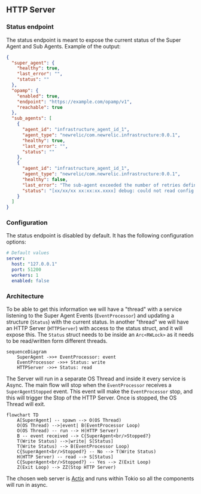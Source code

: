 ## HTTP Server

### Status endpoint

The status endpoint is meant to expose the current status of the Super Agent and Sub Agents.
Example of the output:

```json
{
  "super_agent": {
    "healthy": true,
    "last_error": "",
    "status": ""
  },
  "opamp": {
    "enabled": true,
    "endpoint": "https://example.com/opamp/v1",
    "reachable": true
  },
  "sub_agents": [
    {
      "agent_id": "infrastructure_agent_id_1",
      "agent_type": "newrelic/com.newrelic.infrastructure:0.0.1",
      "healthy": true,
      "last_error": "",
      "status": ""
    },
    {
      "agent_id": "infrastructure_agent_id_1",
      "agent_type": "newrelic/com.newrelic.infrastructure:0.0.1",
      "healthy": false,
      "last_error": "The sub-agent exceeded the number of retries defined in its restart policy.",
      "status": "[xx/xx/xx xx:xx:xx.xxxx] debug: could not read config at /etc/newrelic-infra.yml"
    }
  ]
}
```

### Configuration

The status endpoint is disabled by default. It has the following
configuration options:

```yaml
# Default values
server:
  host: "127.0.0.1"
  port: 51200
  workers: 1
  enabled: false
```

### Architecture

To be able to get this information we will have a "thread" with a service listening to the Super Agent Events
(`EventProcessor`) and updating a structure (`Status`) with the current status. In another "thread" we will have
an HTTP Server (`HTTPServer`) with access to the status struct, and it will expose this. The `Status` struct
needs to be inside an `Arc<RWLock>` as it needs to be read/written form different threads.

```mermaid
sequenceDiagram
    SuperAgent ->>+ EventProcessor: event
    EventProcessor ->>+ Status: write
    HTTPServer ->>+ Status: read
```

The Server will run in a separate OS Thread and inside it every service is Async. The main flow will stop
when the `EventProcessor` receives a `SuperAgentStopped` event. This event will make the `EventProcessor`
stop, and this will trigger the Stop of the HTTP Server. Once is stopped, the OS Thread will exit.

```mermaid
flowchart TD
    A[SuperAgent] -- spawn --> O(OS Thread)
    O(OS Thread) -->|event| B(EventProcessor Loop)
    O(OS Thread) -- run --> H(HTTP Server)
    B -- event received --> C{SuperAgent<br/>Stopped?}
    T(Write Status) -->|write| S[Status]
    T(Write Status) --> B(EventProcessor Loop)
    C{SuperAgent<br/>Stopped?} -- No --> T(Write Status)
    H(HTTP Server) -- read --> S[Status]
    C{SuperAgent<br/>Stopped?} -- Yes --> Z(Exit Loop)
    Z(Exit Loop) --> ZZ(Stop HTTP Server)

```

The chosen web server is [Actix](https://actix.rs/) and runs within Tokio so all the components will
run in async.
